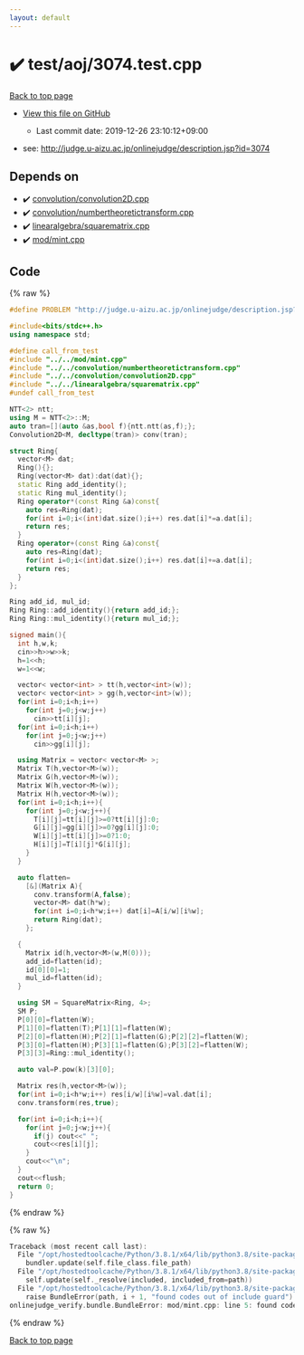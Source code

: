 ```yaml
---
layout: default
---
```


<!-- mathjax config similar to math.stackexchange -->
<script type="text/javascript" async
  src="https://cdnjs.cloudflare.com/ajax/libs/mathjax/2.7.5/MathJax.js?config=TeX-MML-AM_CHTML">
</script>
<script type="text/x-mathjax-config">
  MathJax.Hub.Config({
    TeX: { equationNumbers: { autoNumber: "AMS" }},
    tex2jax: {
      inlineMath: [ ['$','$'] ],
      processEscapes: true
    },
    "HTML-CSS": { matchFontHeight: false },
    displayAlign: "left",
    displayIndent: "2em"
  });
</script>

<script type="text/javascript" src="https://cdnjs.cloudflare.com/ajax/libs/jquery/3.4.1/jquery.min.js"></script>
<script src="https://cdn.jsdelivr.net/npm/jquery-balloon-js@1.1.2/jquery.balloon.min.js" integrity="sha256-ZEYs9VrgAeNuPvs15E39OsyOJaIkXEEt10fzxJ20+2I=" crossorigin="anonymous"></script>
<script type="text/javascript" src="../../../assets/js/copy-button.js"></script>
<link rel="stylesheet" href="../../../assets/css/copy-button.css" />


# :heavy_check_mark: test/aoj/3074.test.cpp

<a href="../../../index.html">Back to top page</a>

* <a href="{{ site.github.repository_url }}/blob/master/test/aoj/3074.test.cpp">View this file on GitHub</a>
    - Last commit date: 2019-12-26 23:10:12+09:00


* see: <a href="http://judge.u-aizu.ac.jp/onlinejudge/description.jsp?id=3074">http://judge.u-aizu.ac.jp/onlinejudge/description.jsp?id=3074</a>


## Depends on

* :heavy_check_mark: <a href="../../../library/convolution/convolution2D.cpp.html">convolution/convolution2D.cpp</a>
* :heavy_check_mark: <a href="../../../library/convolution/numbertheoretictransform.cpp.html">convolution/numbertheoretictransform.cpp</a>
* :heavy_check_mark: <a href="../../../library/linearalgebra/squarematrix.cpp.html">linearalgebra/squarematrix.cpp</a>
* :heavy_check_mark: <a href="../../../library/mod/mint.cpp.html">mod/mint.cpp</a>


## Code

<a id="unbundled"></a>
{% raw %}
```cpp
#define PROBLEM "http://judge.u-aizu.ac.jp/onlinejudge/description.jsp?id=3074"

#include<bits/stdc++.h>
using namespace std;

#define call_from_test
#include "../../mod/mint.cpp"
#include "../../convolution/numbertheoretictransform.cpp"
#include "../../convolution/convolution2D.cpp"
#include "../../linearalgebra/squarematrix.cpp"
#undef call_from_test

NTT<2> ntt;
using M = NTT<2>::M;
auto tran=[](auto &as,bool f){ntt.ntt(as,f);};
Convolution2D<M, decltype(tran)> conv(tran);

struct Ring{
  vector<M> dat;
  Ring(){};
  Ring(vector<M> dat):dat(dat){};
  static Ring add_identity();
  static Ring mul_identity();
  Ring operator*(const Ring &a)const{
    auto res=Ring(dat);
    for(int i=0;i<(int)dat.size();i++) res.dat[i]*=a.dat[i];
    return res;
  }
  Ring operator+(const Ring &a)const{
    auto res=Ring(dat);
    for(int i=0;i<(int)dat.size();i++) res.dat[i]+=a.dat[i];
    return res;
  }
};

Ring add_id, mul_id;
Ring Ring::add_identity(){return add_id;};
Ring Ring::mul_identity(){return mul_id;};

signed main(){
  int h,w,k;
  cin>>h>>w>>k;
  h=1<<h;
  w=1<<w;

  vector< vector<int> > tt(h,vector<int>(w));
  vector< vector<int> > gg(h,vector<int>(w));
  for(int i=0;i<h;i++)
    for(int j=0;j<w;j++)
      cin>>tt[i][j];
  for(int i=0;i<h;i++)
    for(int j=0;j<w;j++)
      cin>>gg[i][j];

  using Matrix = vector< vector<M> >;
  Matrix T(h,vector<M>(w));
  Matrix G(h,vector<M>(w));
  Matrix W(h,vector<M>(w));
  Matrix H(h,vector<M>(w));
  for(int i=0;i<h;i++){
    for(int j=0;j<w;j++){
      T[i][j]=tt[i][j]>=0?tt[i][j]:0;
      G[i][j]=gg[i][j]>=0?gg[i][j]:0;
      W[i][j]=tt[i][j]>=0?1:0;
      H[i][j]=T[i][j]*G[i][j];
    }
  }

  auto flatten=
    [&](Matrix A){
      conv.transform(A,false);
      vector<M> dat(h*w);
      for(int i=0;i<h*w;i++) dat[i]=A[i/w][i%w];
      return Ring(dat);
    };

  {
    Matrix id(h,vector<M>(w,M(0)));
    add_id=flatten(id);
    id[0][0]=1;
    mul_id=flatten(id);
  }

  using SM = SquareMatrix<Ring, 4>;
  SM P;
  P[0][0]=flatten(W);
  P[1][0]=flatten(T);P[1][1]=flatten(W);
  P[2][0]=flatten(H);P[2][1]=flatten(G);P[2][2]=flatten(W);
  P[3][0]=flatten(H);P[3][1]=flatten(G);P[3][2]=flatten(W);
  P[3][3]=Ring::mul_identity();

  auto val=P.pow(k)[3][0];

  Matrix res(h,vector<M>(w));
  for(int i=0;i<h*w;i++) res[i/w][i%w]=val.dat[i];
  conv.transform(res,true);

  for(int i=0;i<h;i++){
    for(int j=0;j<w;j++){
      if(j) cout<<" ";
      cout<<res[i][j];
    }
    cout<<"\n";
  }
  cout<<flush;
  return 0;
}

```
{% endraw %}

<a id="bundled"></a>
{% raw %}
```cpp
Traceback (most recent call last):
  File "/opt/hostedtoolcache/Python/3.8.1/x64/lib/python3.8/site-packages/onlinejudge_verify/docs.py", line 342, in write_contents
    bundler.update(self.file_class.file_path)
  File "/opt/hostedtoolcache/Python/3.8.1/x64/lib/python3.8/site-packages/onlinejudge_verify/bundle.py", line 179, in update
    self.update(self._resolve(included, included_from=path))
  File "/opt/hostedtoolcache/Python/3.8.1/x64/lib/python3.8/site-packages/onlinejudge_verify/bundle.py", line 148, in update
    raise BundleError(path, i + 1, "found codes out of include guard")
onlinejudge_verify.bundle.BundleError: mod/mint.cpp: line 5: found codes out of include guard

```
{% endraw %}

<a href="../../../index.html">Back to top page</a>

